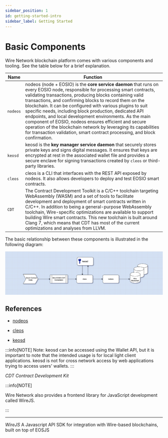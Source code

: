 ```yaml
---
sidebar_position: 1
id: getting-started-intro
sidebar_label: Getting Started
---
```


# Basic Components

Wire Network blockchain platform comes with various components and tooling. See the table below for a brief explanation.

| Name | Function |
| --- | --- |
| `nodeos` | nodeos (node + EOSIO) is the **core service daemon** that runs on every EOSIO node, responsible for processing smart contracts, validating transactions, producing blocks containing valid transactions, and confirming blocks to record them on the blockchain. It can be configured with various plugins to suit specific needs, including block production, dedicated API endpoints, and local development environments. As the main component of EOSIO, nodeos ensures efficient and secure operation of the blockchain network by leveraging its capabilities for transaction validation, smart contract processing, and block confirmation. |
| `keosd` | keosd is the **key manager service daemon** that securely stores private keys and signs digital messages. It ensures that keys are encrypted at rest in the associated wallet file and provides a secure enclave for signing transactions created by `cleos` or third-party libraries. |
| `cleos` | cleos is a CLI that interfaces with the REST API exposed by nodeos. It also allows developers to deploy and test EOSIO smart contracts. |
| `CDT` | The Contract Development Toolkit is a C/C++ toolchain targeting WebAssembly (WASM) and a set of tools to facilitate development and deployment of smart contracts written in C/C++. In addition to being a general-purpose WebAssembly toolchain, Wire-specific optimizations are available to support building Wire smart contracts. This new toolchain is built around Clang 7, which means that CDT has most of the current optimizations and analyses from LLVM. |

The basic relationship between these components is illustrated in the following diagram:

![Core components diagram](/img/core-components-diagram.png)

## References

- [nodeos](/docs/api-reference/tooling/nodeos/index.md)

<!-- GitHub - siliconswampio/wire-eosio  -->

<!-- `nodeos` is the core Wire node daemon. nodeos handles the blockchain data persistence layer, peer-to-peer networking, and contract code scheduling. For development environments, nodeos enables you to set up a single node blockchain network. It offers a wide range of features through plugins which can be enabled or disabled at start time via the command line parameters or configuration files. -->

- [cleos](/docs/api-reference/tooling/cleos/index.md)

<!-- cleos is a command line tool that interfaces with the REST APIs exposed by nodeos. You can also use cleos to deploy and test Wire smart contracts. -->

- [keosd](/docs/api-reference/tooling/keosd/index.md)

<!-- keosd is a key manager daemon for storing private keys and signing digital messages. keosd provides a secure key storage medium for keys to be encrypted in the associated wallet file. The keosd daemon also defines a secure enclave for signing transaction created by cleos or a third party library. -->

:::info[NOTE] Note: keosd can be accessed using the Wallet API, but it is important to note that the intended usage is for local light client applications. keosd is not for cross network access by web applications trying to access users' wallets. :::

_CDT Contract Development Kit_

<!-- CDT is a toolchain for WebAssembly (Wasm) and a set of tools to facilitate contract writing for the Wire framework. In addition to being a general-purpose WebAssembly toolchain, Wire-specific optimizations are available to support building Wire smart contracts. This new toolchain is built around Clang 7, which means that CDT has most of the current optimizations and analyses from LLVM. -->

:::info[NOTE]

Wire Network also provides a frontend library for JavaScript development called WireJS.

:::

---

_WireJS_ A Javascript API SDK for integration with Wire-based blockchains, built on top of EOSJS
